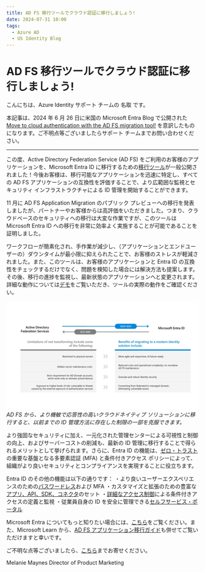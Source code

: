 ```yaml
---
title: AD FS 移行ツールでクラウド認証に移行しましょう!
date: 2024-07-31 10:00
tags:
  - Azure AD
  - US Identity Blog
---
```


# AD FS 移行ツールでクラウド認証に移行しましょう!

こんにちは、Azure Identity サポート チームの 名取 です。

本記事は、2024 年 6 月 26 日に米国の Microsoft Entra Blog で公開された [Move to cloud authentication with the AD FS migration tool!](https://techcommunity.microsoft.com/t5/microsoft-entra-blog/move-to-cloud-authentication-with-the-ad-fs-migration-tool/ba-p/4174841) を意訳したものになります。ご不明点等ございましたらサポート チームまでお問い合わせください。

----

この度、Active Directory Federation Service (AD FS) をご利用のお客様のアプリケーションを、Microsoft Entra ID に移行するための[移行ツール](https://setup.cloud.microsoft/entra/migrate-ad-fs-to-microsoft-entra-id)が一般公開されました！今後お客様は、移行可能なアプリケーションを迅速に特定し、すべての AD  FS アプリケーションの互換性を評価することで、より広範囲な監視とセキュリティ インフラストラクチャによる ID 管理を開始することができます。

11 月に AD FS Application Migration のパブリック プレビューへの移行を発表しましたが、パートナーやお客様からは高評価をいただきました。つまり、クラウドベースのセキュリティへの移行は大変な作業ですが、このツールは Microsoft Entra ID への移行を非常に効率よく実施することが可能であることを証明しました。

ワークフローが簡素化され、手作業が減少し、（アプリケーションとエンドユーザーの）ダウンタイムが最小限に抑えられたことで、お客様のストレスが軽減されました。また、このツールは、お客様のアプリケーションと Entra ID の互換性をチェックするだけでなく、問題を検知した場合には解決方法も提案します。その後、移行の進捗を監視し、最新状態のアプリケーションへと変更されます。詳細な動作については[デモ](https://www.youtube.com/watch?v=qJYmEOK6UJo)をご覧いただき、ツールの実際の動作をご確認ください。

![](./move-to-cloud-authentication-with-the-ad-fs-migration-tool!/1.jpg)
*AD FS から、より機敏で応答性の高いクラウドネイティブ ソリューションに移行すると、以前までの ID 管理方法に存在した制限の一部を克服できます。*

より強固なセキュリティに加え、一元化された管理センターによる可視性と制御の向上、およびサーバーコストの削減も、最新の ID 管理に移行することで得られるメリットとして挙げられます。さらに、Entra ID の機能は、[ゼロ・トラスト](https://www.microsoft.com/ja-jp/security/business/zero-trust)の重要な基盤となる多要素認証 (MFA) と条件付きアクセス ポリシーによって、組織がより良いセキュリティとコンプライアンスを実現することに役立ちます。

Entra ID のその他の機能は以下の通りです：
・より良いユーザーエクスペリエンスのための[パスワードレス](https://www.microsoft.com/ja-jp/security/business/solutions/passwordless-authentication)および MFA
・カスタマイズと拡張のための豊富な[アプリ、API、SDK、コネクタ](https://www.microsoft.com/ja-jp/security/business/identity-access/microsoft-entra-integrated-apps)のセット
・[詳細なアクセス制御](https://www.microsoft.com/ja-jp/security/business/identity-access/microsoft-entra-conditional-access)による条件付きアクセスの定義と監視
・従業員自身の ID を安全に管理できる[セルフサービス・ポータル](https://www.microsoft.com/en-us/security/business/identity-access/microsoft-entra-user-self-service-portals)

Microsoft Entra についてもっと知りたい場合には、[こちら](https://www.microsoft.com/ja-jp/security/business/microsoft-entra)をご覧ください。また、Microsoft Learn から、[AD FS アプリケーション移行ガイド](https://learn.microsoft.com/ja-jp/entra/identity/enterprise-apps/migrate-ad-fs-application-howto)も併せてご覧いただけますと幸いです。

ご不明な点等ございましたら、[こちら](https://feedback.azure.com/d365community/forum/22920db1-ad25-ec11-b6e6-000d3a4f0789)までお寄せください。

Melanie Maynes
Director of Product Marketing

